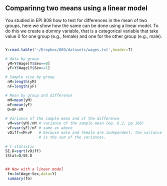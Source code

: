 ## Comparinng two means using a linear model


You studied in EPI 808 how to test for differences in the mean of two groups, here we show how the same can be done
using a linear model. To do this we create a *dummy* variable, that is a categorical variable that take value 0 for one group (e.g., female) and 
one for the other group (e.g., male).



```r

Y=read.table('~/Dropbox/809/datasets/wages.txt',header=T)

# data by group
 yM=Y$Wage[Y$Sex==0]
 yF=Y$Wage[Y$Sex==1]

# Sample size by group
 nM=length(yM)
 nF=length(yF)

# Mean by group and difference
 mM=mean(yM)
 mF=mean(yF)
 D=mF-mM
 
# Variance of the sample mean and of the difference
 vM=var(yM)/nM # variance of the sample mean (eq. 6.2, pp 168)
 vF=var(yF)/nF # same as above
 vDiff=vM+vF   # because male and female are independent, the variance of the difference
 			   # is the sum of the variances.
 
# t-statistic
SE.D=sqrt(vDiff)
tStat=D/SE.D


## Now with a linear model
 fm=lm(Wage~Sex,data=Y)
 summary(fm)
 

```
